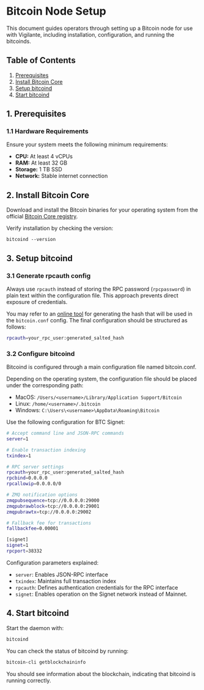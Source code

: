 # Bitcoin Node Setup

This document guides operators through setting up a Bitcoin node for use with Vigilante, including installation, configuration, and running the bitcoinds.

## Table of Contents

1. [Prerequisites](#1-prerequisites)
2. [Install Bitcoin Core](#2-install-bitcoin-core)
3. [Setup bitcoind](#3-setup-bitcoind)
4. [Start bitcoind](#4-start-bitcoind)

## 1. Prerequisites

### 1.1 Hardware Requirements

Ensure your system meets the following minimum requirements:

* **CPU:** At least 4 vCPUs
* **RAM:** At least 32 GB
* **Storage:** 1 TB SSD
* **Network:** Stable internet connection

## 2. Install Bitcoin Core

Download and install the Bitcoin binaries for your operating system from the official [Bitcoin Core registry](https://bitcoincore.org/bin/bitcoin-core-26.0/).

Verify installation by checking the version:

```shell
bitcoind --version
```

## 3. Setup bitcoind

### 3.1 Generate rpcauth config

Always use `rpcauth` instead of storing the RPC password (`rpcpassword`) in plain
text within the configuration file.
This approach prevents direct exposure of credentials.

You may refer to an [online tool](https://jlopp.github.io/bitcoin-core-rpc-auth-generator/)
for generating the hash that will be used in the `bitcoin.conf` config.
The final configuration should be structured as follows:

```bash
rpcauth=your_rpc_user:generated_salted_hash
```

### 3.2 Configure bitcoind

Bitcoind is configured through a main configuration file named bitcoin.conf.

Depending on the operating system, the configuration file should be placed
under the corresponding path:

* MacOS: `/Users/<username>/Library/Application Support/Bitcoin`
* Linux: `/home/<username>/.bitcoin`
* Windows: `C:\Users\<username>\AppData\Roaming\Bitcoin`

Use the following configuration for BTC Signet:

```bash
# Accept command line and JSON-RPC commands
server=1

# Enable transaction indexing
txindex=1

# RPC server settings
rpcauth=your_rpc_user:generated_salted_hash
rpcbind=0.0.0.0
rpcallowip=0.0.0.0/0

# ZMQ notification options
zmqpubsequence=tcp://0.0.0.0:29000
zmqpubrawblock=tcp://0.0.0.0:29001
zmqpubrawtx=tcp://0.0.0.0:29002

# Fallback fee for transactions
fallbackfee=0.00001

[signet]
signet=1
rpcport=38332
```

Configuration parameters explained:

* `server`: Enables JSON-RPC interface
* `txindex`: Maintains full transaction index
* `rpcauth`: Defines authentication credentials for the RPC interface
* `signet`: Enables operation on the Signet network instead of Mainnet.

## 4. Start bitcoind

Start the daemon with:

```bash
bitcoind
```

You can check the status of bitcoind by running:

```bash
bitcoin-cli getblockchaininfo
```

You should see information about the blockchain, indicating that bitcoind is running correctly.
